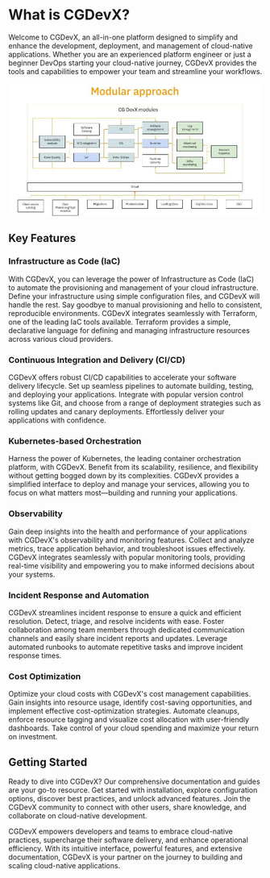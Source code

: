 # What is CGDevX?

Welcome to CGDevX, an all-in-one platform designed to simplify and enhance the development, deployment, and management of cloud-native applications. Whether you are an experienced platform engineer or just a beginner DevOps starting your cloud-native journey, CGDevX provides the tools and capabilities to empower your team and streamline your workflows.

![Screenshot](img/modular_approach.jpg)

## Key Features

### Infrastructure as Code (IaC)

With CGDevX, you can leverage the power of Infrastructure as Code (IaC) to automate the provisioning and management of your cloud infrastructure. Define your infrastructure using simple configuration files, and CGDevX will handle the rest. Say goodbye to manual provisioning and hello to consistent, reproducible environments. CGDevX integrates seamlessly with Terraform, one of the leading IaC tools available. Terraform provides a simple, declarative language for defining and managing infrastructure resources across various cloud providers.

### Continuous Integration and Delivery (CI/CD)

CGDevX offers robust CI/CD capabilities to accelerate your software delivery lifecycle. Set up seamless pipelines to automate building, testing, and deploying your applications. Integrate with popular version control systems like Git, and choose from a range of deployment strategies such as rolling updates and canary deployments. Effortlessly deliver your applications with confidence.

### Kubernetes-based Orchestration

Harness the power of Kubernetes, the leading container orchestration platform, with CGDevX. Benefit from its scalability, resilience, and flexibility without getting bogged down by its complexities. CGDevX provides a simplified interface to deploy and manage your services, allowing you to focus on what matters most—building and running your applications.

### Observability

Gain deep insights into the health and performance of your applications with CGDevX's observability and monitoring features. Collect and analyze metrics, trace application behavior, and troubleshoot issues effectively. CGDevX integrates seamlessly with popular monitoring tools, providing real-time visibility and empowering you to make informed decisions about your systems.

### Incident Response and Automation

CGDevX streamlines incident response to ensure a quick and efficient resolution. Detect, triage, and resolve incidents with ease. Foster collaboration among team members through dedicated communication channels and easily share incident reports and updates. Leverage automated runbooks to automate repetitive tasks and improve incident response times.

### Cost Optimization

Optimize your cloud costs with CGDevX's cost management capabilities. Gain insights into resource usage, identify cost-saving opportunities, and implement effective cost-optimization strategies. Automate cleanups, enforce resource tagging and visualize cost allocation with user-friendly dashboards. Take control of your cloud spending and maximize your return on investment.

## Getting Started

Ready to dive into CGDevX? Our comprehensive documentation and guides are your go-to resource. Get started with installation, explore configuration options, discover best practices, and unlock advanced features. Join the CGDevX community to connect with other users, share knowledge, and collaborate on cloud-native development.

CGDevX empowers developers and teams to embrace cloud-native practices, supercharge their software delivery, and enhance operational efficiency. With its intuitive interface, powerful features, and extensive documentation, CGDevX is your partner on the journey to building and scaling cloud-native applications.

